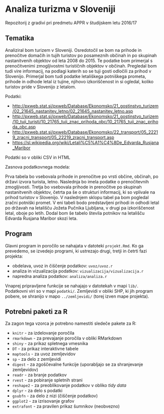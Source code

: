 # Analiza turizma v Sloveniji

Repozitorij z gradivi pri predmetu APPR v študijskem letu 2016/17

## Tematika

Analiziral bom turizem v Sloveniji. Osredotočil se bom na prihode in prenočitve domačih in tujih turistov po posameznih občinah in po skupinah nastanitvenih objektov od leta 2008 do 2015. Te podatke bom primerjal s prenočitvenimi zmogljivostmi turističnih objektov v občinah. Pregledal bom tudi vire informacij, na podlagi katerih so se tuji gosti odločili za prihod v Slovenijo. Primerjal bom tudi podatke letališkega potniškega prometa, prihode in odhode letal iz tujine, njihovo izkoriščenost in si ogledal, koliko turistov pride v Slovenijo z letalom.

Podatki:

* http://pxweb.stat.si/pxweb/Database/Ekonomsko/21_gostinstvo_turizem/02_21645_nastanitev_letno/02_21645_nastanitev_letno.asp
* http://pxweb.stat.si/pxweb/Database/Ekonomsko/21_gostinstvo_turizem/10_tuji_turisti/10_21765_tuji_znac_prihoda_obc/10_21765_tuji_znac_prihoda_obc.asp
* http://pxweb.stat.si/pxweb/Database/Ekonomsko/22_transport/05_22219_zracni_transport/05_22219_zracni_transport.asp
* https://sl.wikipedia.org/wiki/Letali%C5%A1%C4%8De_Edvarda_Rusjana_Maribor

Podatki so v obliki CSV in HTML

Zasnova podatkovnega modela:

Prva tabela bo vsebovala prihode in prenočitve po vrsti občine, občinah, po državi izvora turista, letno. Naslednja bo imela podatke o prenočitevnih zmogljivosti. Tretja bo vsebovala prihode in prenočitve po skupinah nastanitvenih objektov, četrta pa še o strukturi informacij, ki so vplivale na prihod turistov v Slovenijo.
V naslednjem sklopu tabel pa bom pogledal zračni potniški promet. V eni tabeli bodo predstavljeni prihodi in odhodi letal po državah na letališču Jožeta Pučnika Ljubljana, v drugi pa izkoriščenost letal, oboje po letih. Dodal bom še tabelo števila potnikov na letališču Edvarda Rusjana Maribor skozi leta.

## Program

Glavni program in poročilo se nahajata v datoteki `projekt.Rmd`. Ko ga prevedemo,
se izvedejo programi, ki ustrezajo drugi, tretji in četrti fazi projekta:

* obdelava, uvoz in čiščenje podatkov: `uvoz/uvoz.r`
* analiza in vizualizacija podatkov: `vizualizacija/vizualizacija.r`
* napredna analiza podatkov: `analiza/analiza.r`

Vnaprej pripravljene funkcije se nahajajo v datotekah v mapi `lib/`. Podatkovni
viri so v mapi `podatki/`. Zemljevidi v obliki SHP, ki jih program pobere, se
shranijo v mapo `../zemljevidi/` (torej izven mape projekta).

## Potrebni paketi za R

Za zagon tega vzorca je potrebno namestiti sledeče pakete za R:

* `knitr` - za izdelovanje poročila
* `rmarkdown` - za prevajanje poročila v obliki RMarkdown
* `shiny` - za prikaz spletnega vmesnika
* `DT` - za prikaz interaktivne tabele
* `maptools` - za uvoz zemljevidov
* `sp` - za delo z zemljevidi
* `digest` - za zgoščevalne funkcije (uporabljajo se za shranjevanje zemljevidov)
* `readr` - za branje podatkov
* `rvest` - za pobiranje spletnih strani
* `reshape2` - za preoblikovanje podatkov v obliko *tidy data*
* `dplyr` - za delo s podatki
* `gsubfn` - za delo z nizi (čiščenje podatkov)
* `ggplot2` - za izrisovanje grafov
* `extrafont` - za pravilen prikaz šumnikov (neobvezno)
